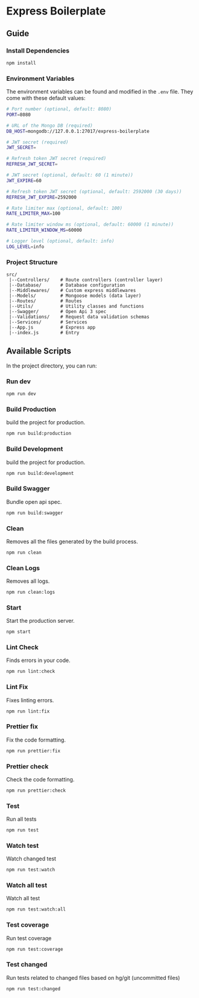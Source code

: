 # Express Boilerplate

## Guide

### Install Dependencies

```bash
npm install
```

### Environment Variables

The environment variables can be found and modified in the `.env` file. They come with these default values:

```bash
# Port number (optional, default: 8080)
PORT=8080

# URL of the Mongo DB (required)
DB_HOST=mongodb://127.0.0.1:27017/express-boilerplate

# JWT secret (required)
JWT_SECRET=

# Refresh token JWT secret (required)
REFRESH_JWT_SECRET=

# JWT secret (optional, default: 60 (1 minute))
JWT_EXPIRE=60

# Refresh token JWT secret (optional, default: 2592000 (30 days))
REFRESH_JWT_EXPIRE=2592000

# Rate limiter max (optional, default: 100)
RATE_LIMITER_MAX=100

# Rate limiter window ms (optional, default: 60000 (1 minute))
RATE_LIMITER_WINDOW_MS=60000

# Logger level (optional, default: info)
LOG_LEVEL=info
```

### Project Structure

```
src/
 |--Controllers/    # Route controllers (controller layer)
 |--Database/       # Database configuration
 |--Middlewares/    # Custom express middlewares
 |--Models/         # Mongoose models (data layer)
 |--Routes/         # Routes
 |--Utils/          # Utility classes and functions
 |--Swagger/        # Open Api 3 spec
 |--Validations/    # Request data validation schemas
 |--Services/       # Services
 |--App.js          # Express app
 |--index.js        # Entry
```

## Available Scripts

In the project directory, you can run:

### Run dev

```bash
npm run dev
```

### Build Production

build the project for production.

```bash
npm run build:production
```

### Build Development

build the project for production.

```bash
npm run build:development
```

### Build Swagger

Bundle open api spec.

```bash
npm run build:swagger
```

### Clean

Removes all the files generated by the build process.

```bash
npm run clean
```

### Clean Logs

Removes all logs.

```bash
npm run clean:logs
```

### Start

Start the production server.

```bash
npm start
```

### Lint Check

Finds errors in your code.

```bash
npm run lint:check
```

### Lint Fix

Fixes linting errors.

```bash
npm run lint:fix
```

### Prettier fix

Fix the code formatting.

```bash
npm run prettier:fix
```

### Prettier check

Check the code formatting.

```bash
npm run prettier:check
```

### Test

Run all tests

```bash
npm run test
```

### Watch test

Watch changed test

```bash
npm run test:watch
```

### Watch all test

Watch all test

```bash
npm run test:watch:all
```

### Test coverage

Run test coverage

```bash
npm run test:coverage
```

### Test changed

Run tests related to changed files based on hg/git (uncommitted files)

```bash
npm run test:changed
```
